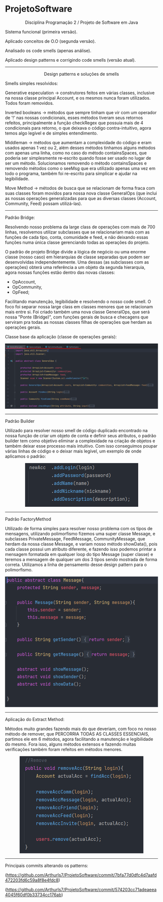 # ProjetoSoftware
<p align="center">
    Disciplina Programação 2 / Projeto de Software em Java
</p>

Sistema funcional (primeira versão).

Aplicado conceitos de O.O (segunda versão). 

Analisado os code smells (apenas análise).

Aplicado design patterns e corrigindo code smells (versão atual).

----------------------------------
<p align="center">
    Design patterns e soluções de smells
</p>

Smells simples resolvidos: 

Generative especulation -> construtores feitos em várias classes, inclusive na nossa classe principal Account, e os mesmos nunca foram utilizados. Todos foram removidos.

Inverted booleans -> métodos que sempre tinham que vir com um operador de '!' nas nossas condicionais, esses métodos tiveram seus retornos refeitos, principalmente a função checkRegex que possuia mais de 4 condicionais para retorno, o que deixava o código contra-intuitivo, agora temos algo legível e de simples entendimento.

Middleman -> métodos que aumentam a complexidade do código e eram usados apenas 1 vez ou 2, além desses métodos tinhamos alguns métodos com apenas uma linha, como no caso do método containsSpaces, que poderia ser simplesmente re-escrito quando fosse ser usado no lugar de ser um método. Solucionamos removendo o método containsSpaces e removendo métodos como o seeMsg que era utilizado apenas uma vez em todo o programa, também foi re-escrito para simplicar e ajudar na legibilidade.

Move Method -> métodos de busca que se relacionam de forma fraca com suas classes foram movidos para nossa nova classe GeneralOps (que inclui as nossas operações generalizadas para que as diversas classes (Account, Community, Feed) possam utilizá-las).

-----

Padrão Bridge:

Resolvendo nosso problema da large class de operações com mais de 700 linhas, resolvemos utilizar subclasses que se relacionariam mais com as funções de cada tipo, conta, comunidade e feed, e não deixando essas funções numa única classe gerenciando todas as operações do projeto.

O padrão de projeto Bridge divide a lógica de negócio ou uma enorme classe (nosso caso) em hierarquias de classe separadas que podem ser desenvolvidas independentemente. Uma dessas (as subclasses com as operações) obterá uma referência a um objeto da segunda hierarquia, agora nossas funções estão dentro das novas classes: 
- OpAccount,
- OpCommunity, 
- OpFeed; 

Facilitando manutenção, legibilidade e resolvendo o nosso code smell. O foco foi separar nossa large class em classes menores que se relacionam mais entre si. Foi criado também uma nova classe GeneralOps, que será nossa "Ponte (Bridge)", com funções gerais de busca e checagens que serviram pra todas as nossas classes filhas de operações que herdam as operações gerais.

Classe base da aplicação (classe de operações gerais):
<p align="center">
    <img src="https://github.com/Arthurls7/ProjetoSoftware/blob/main/imgs/BridgeExample.png" alt="Bridge Example">
</p>

-----

Padrão Builder

Utilizado para resolver nosso smell de código duplicado encontrado na nossa função de criar um objeto de conta e definir seus atributos, o padrão builder tem como objetivo eliminar a complexidade na criação de objetos e também deixar esse processo mais intuitivo. Com isso conseguimos poupar várias linhas de código e o deixar mais legível, um exemplo de onde aplicamos o padrão:

<p align="center">
  <img src="https://github.com/Arthurls7/ProjetoSoftware/blob/main/imgs/BuilderExample.png" alt="Builder Example">
</p>

-----

Padrão FactoryMethod

Utilizado de forma simples para resolver nosso problema com os tipos de mensagens, utilizando polimorfismo fizemos uma super classe Message, e subclasses PrivateMessage, FeedMessage, CommunityMessage, que herdam da nossa classe Message, e variam nosso método showData(), pois cada classe possui um atributo diferente, e fazendo isso podemos printar a mensagem formatada em qualquer loop do tipo Message (super classe) e teremos a mensagem de qualquer um dos 3 tipos sendo mostrada de forma correta. Utilizamos a linha de pensamento desse design pattern para o polimorfismo.

<p align="center">
  <img src="https://github.com/Arthurls7/ProjetoSoftware/blob/main/imgs/FactoryExample.png" alt="Factory Example">
</p>

-----

Aplicação do Extract Method:

Métodos muito grandes fazendo mais do que deveriam, com foco no nosso método de remover, que PERCORRIA TODAS AS CLASSES ESSENCIAIS, partimos ele em 6 métodos, agora facilitando a manutenção e legibilidade do mesmo. Fora isso, alguns métodos extensos e fazendo muitas verificações também foram refeitos em métodos menores.

<p align="center">
  <img src="https://github.com/Arthurls7/ProjetoSoftware/blob/main/imgs/ExtractMethodExample.png" alt="Extract Method Example">
</p>

-----

Principais commits alterando os patterns:

(https://github.com/Arthurls7/ProjetoSoftware/commit/7bfa77d0dfc4d7aafd472203fd6c59a8f8e4fdc8)

(https://github.com/Arthurls7/ProjetoSoftware/commit/574203cc71adeaeea4045f60df0b33734cc176ab)
